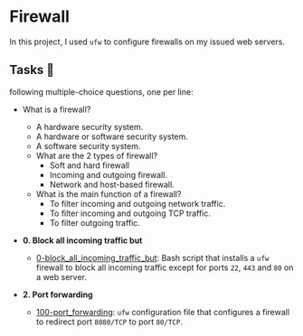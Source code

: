 # Firewall

In this project, I used `ufw` to configure firewalls on my issued web servers.

## Tasks :page_with_curl:

  following multiple-choice questions, one per line:
  * What is a firewall?
	  * A hardware security system.
	  * A hardware or software security system.
	  * A software security system.
	* What are the 2 types of firewall?
	  * Soft and hard firewall
	  * Incoming and outgoing firewall.
	  * Network and host-based firewall.
	* What is the main function of a firewall?
	  * To filter incoming and outgoing network traffic.
	  * To filter incoming and outgoing TCP traffic.
	  * To filter outgoing traffic.

* **0. Block all incoming traffic but**
  * [0-block_all_incoming_traffic_but](./0-block_all_incoming_traffic_but): Bash
  script that installs a `ufw` firewall to block all incoming traffic except for
  ports `22`, `443` and `80` on a web server.

* **2. Port forwarding**
  * [100-port_forwarding](./100-port_forwarding): `ufw` configuration file that
  configures a firewall to redirect port `8080/TCP` to port `80/TCP`.
